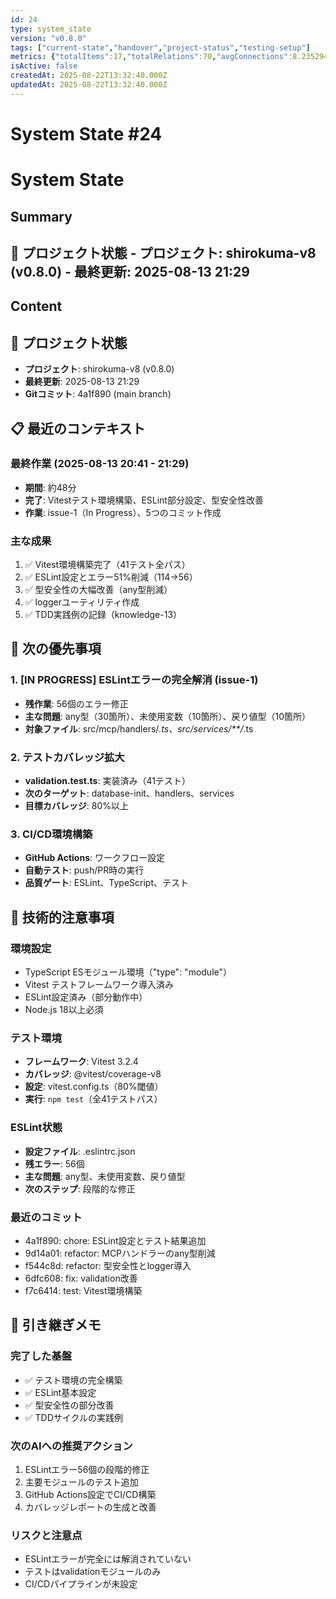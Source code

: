 ```yaml
---
id: 24
type: system_state
version: "v0.8.0"
tags: ["current-state","handover","project-status","testing-setup"]
metrics: {"totalItems":17,"totalRelations":70,"avgConnections":8.235294117647058,"maxConnections":16,"isolatedNodes":0,"timestamp":"2025-08-13T12:30:33.238Z"}
isActive: false
createdAt: 2025-08-22T13:32:40.000Z
updatedAt: 2025-08-22T13:32:40.000Z
---
```


# System State #24

# System State

## Summary

## 📍 プロジェクト状態 - **プロジェクト**: shirokuma-v8 (v0.8.0) - **最終更新**: 2025-08-13 21:29

## Content

## 📍 プロジェクト状態
- **プロジェクト**: shirokuma-v8 (v0.8.0)
- **最終更新**: 2025-08-13 21:29
- **Gitコミット**: 4a1f890 (main branch)

## 📋 最近のコンテキスト

### 最終作業 (2025-08-13 20:41 - 21:29)
- **期間**: 約48分
- **完了**: Vitestテスト環境構築、ESLint部分設定、型安全性改善
- **作業**: issue-1（In Progress）、5つのコミット作成

### 主な成果
1. ✅ Vitest環境構築完了（41テスト全パス）
2. ✅ ESLint設定とエラー51%削減（114→56）
3. ✅ 型安全性の大幅改善（any型削減）
4. ✅ loggerユーティリティ作成
5. ✅ TDD実践例の記録（knowledge-13）

## 🎯 次の優先事項

### 1. [IN PROGRESS] ESLintエラーの完全解消 (issue-1)
- **残作業**: 56個のエラー修正
- **主な問題**: any型（30箇所）、未使用変数（10箇所）、戻り値型（10箇所）
- **対象ファイル**: src/mcp/handlers/*.ts、src/services/**/*.ts

### 2. テストカバレッジ拡大
- **validation.test.ts**: 実装済み（41テスト）
- **次のターゲット**: database-init、handlers、services
- **目標カバレッジ**: 80%以上

### 3. CI/CD環境構築
- **GitHub Actions**: ワークフロー設定
- **自動テスト**: push/PR時の実行
- **品質ゲート**: ESLint、TypeScript、テスト

## 🔧 技術的注意事項

### 環境設定
- TypeScript ESモジュール環境（"type": "module"）
- Vitest テストフレームワーク導入済み
- ESLint設定済み（部分動作中）
- Node.js 18以上必須

### テスト環境
- **フレームワーク**: Vitest 3.2.4
- **カバレッジ**: @vitest/coverage-v8
- **設定**: vitest.config.ts（80%閾値）
- **実行**: `npm test`（全41テストパス）

### ESLint状態
- **設定ファイル**: .eslintrc.json
- **残エラー**: 56個
- **主な問題**: any型、未使用変数、戻り値型
- **次のステップ**: 段階的な修正

### 最近のコミット
- 4a1f890: chore: ESLint設定とテスト結果追加
- 9d14a01: refactor: MCPハンドラーのany型削減
- f544c8d: refactor: 型安全性とlogger導入
- 6dfc608: fix: validation改善
- f7c6414: test: Vitest環境構築

## 📝 引き継ぎメモ

### 完了した基盤
- ✅ テスト環境の完全構築
- ✅ ESLint基本設定
- ✅ 型安全性の部分改善
- ✅ TDDサイクルの実践例

### 次のAIへの推奨アクション
1. ESLintエラー56個の段階的修正
2. 主要モジュールのテスト追加
3. GitHub Actions設定でCI/CD構築
4. カバレッジレポートの生成と改善

### リスクと注意点
- ESLintエラーが完全には解消されていない
- テストはvalidationモジュールのみ
- CI/CDパイプラインが未設定
